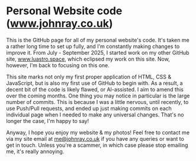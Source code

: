 # **Personal Website code (www.johnray.co.uk)**
This is the GitHub page for all of my personal website's code. It's taken me a rather long time to set up fully, and I'm constantly making changes to improve it. From July - September 2025, I 
started work on my other GitHub site, www.luastro.space, which eclipsed my work on this site. Now, however, I'm back to focusing on this one.

This site marks not only my first proper application of HTML, CSS & JavaScript, but is also my first use of GitHub to begin with. As a result, a decent bit of the code is likely flawed, or AI-assisted.
I aim to amend this over the coming months. One thing you may notice in particular is the large number of commits. This is because I was a little nervous, until recently, to use Push/Pull requests, and ended up 
just making commits on each individual page when I needed to make any universal changes. That's no longer the case, I'm happy to say!

Anyway, I hope you enjoy my website & my photos! Feel free to contact me via my site email at [me@johnray.co.uk](mailto:me@johnray.co.uk) if you have any queries or want to get in touch. Unless you're a scammer, 
in which case please stop emailing me, it's really annoying.

